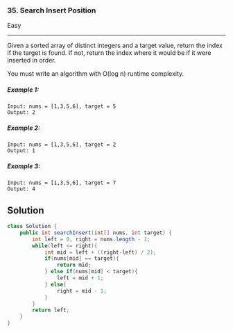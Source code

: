 ### 35. Search Insert Position
Easy

------------

Given a sorted array of distinct integers and a target value, return the index if the target is found. If not, return the index where it would be if it were inserted in order.

You must write an algorithm with O(log n) runtime complexity.

##### Example 1:

```
Input: nums = [1,3,5,6], target = 5
Output: 2
```

##### Example 2:

```
Input: nums = [1,3,5,6], target = 2
Output: 1
```

##### Example 3:

```
Input: nums = [1,3,5,6], target = 7
Output: 4
```

## Solution
```java
class Solution {
    public int searchInsert(int[] nums, int target) {
        int left = 0, right = nums.length - 1;
        while(left <= right){
            int mid = left + ((right-left) / 2);
            if(nums[mid] == target){
                return mid;
            } else if(nums[mid] < target){
                left = mid + 1;
            } else{
                right = mid - 1;
            }
        }
        return left;
    }
}
```